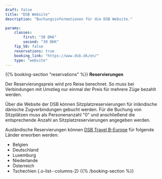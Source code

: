 ```yaml
---
draft: false
title: "DSB Website"
description: "Buchungsinformationen für die DSB Website."

params:
    classes:
        first: "30 DKK"
        second: "30 DKK"
    fip_50: false
    reservations: true
    booking_link: "https://www.dsb.dk/en/"
    type: "website"
---
```


{{% booking-section "reservations" %}}
**Reservierungen**

Der Reservierungspreis wird pro Reise berechnet. So muss bei Verbindungen mit Umstieg nur einmal der Preis für mehrere Züge bezahlt werden.

Über die Website der DSB können Sitzplatzreservierungen für inländische dänische Zugverbindungen gebucht werden. Für die Buchung von Sitzplätzen muss als Personenanzahl "0" und anschließend die entsprechende Anzahl an Sitzplatzreservierungen angegeben werden.

Ausländische Reservierungen können [DSB Travel B-Europe](https://travel.b-europe.com/dsb-rail/en/reservation-only) für folgende Länder erworben werden:

- Belgien
- Deutschland
- Luxemburg
- Niederlande
- Österreich
- Tschechien
{.o-list--columns-2}
{{% /booking-section %}}
